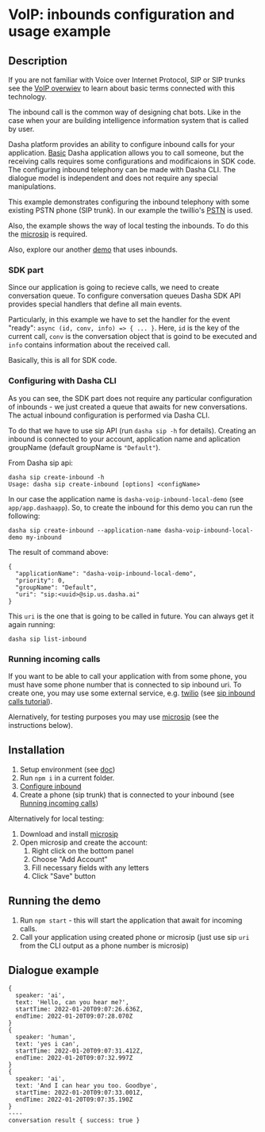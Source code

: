 # VoIP: inbounds configuration and usage example

## Description

If you are not familiar with Voice over Internet Protocol, SIP or SIP trunks see the [VoIP overwiev](../VoIP/README.md) to learn about basic terms connected with this technology.

The inbound call is the common way of designing chat bots.
Like in the case when your are building intelligence information system that is called by user.

Dasha platform provides an ability to configure inbound calls for your application.
[Basic](../../Basic) Dasha application allows you to call someone, but the receiving calls requires some configurations and modificaions in SDK code.
The configuring inbound telephony can be made with Dasha CLI.
The dialogue model is independent and does not require any special manipulations. 

This example demonstrates configuring the inbound telephony with some existing PSTN phone (SIP trunk).
In our example the twillio's [PSTN](https://www.twilio.com/docs/glossary/what-is-pstn) is used.

Also, the example shows the way of local testing the inbounds. 
To do this the [microsip](https://www.microsip.org/downloads) is required.

Also, explore our another [demo](https://github.com/dasha-samples/dasha-sip-test) that uses inbounds.

### SDK part

Since our application is going to recieve calls, we need to create conversation queue.
To configure conversation queues Dasha SDK API provides special handlers that define all main events.

Particularly, in this example we have to set the handler for the event "ready": `async (id, conv, info) => { ... }`.
Here, `id` is the key of the current call, `conv` is the conversation object that is goind to be executed and `info` contains information about the received call.

Basically, this is all for SDK code.

### Configuring with Dasha CLI

As you can see, the SDK part does not require any particular configuration of inbounds - we just created a queue that awaits for new conversations. 
The actual inbound configuration is performed via Dasha CLI.

To do that we have to use sip API (run `dasha sip -h` for details).
Creating an inbound is connected to your account, application name and aplication groupName (default groupName is `"Default"`).

From Dasha sip api:
```
dasha sip create-inbound -h
Usage: dasha sip create-inbound [options] <configName>
```

In our case the application name is `dasha-voip-inbound-local-demo` (see `app/app.dashaapp`).
So, to create the inbound for this demo you can run the following:
```
dasha sip create-inbound --application-name dasha-voip-inbound-local-demo my-inbound
```

The result of command above:
```
{
  "applicationName": "dasha-voip-inbound-local-demo",
  "priority": 0,
  "groupName": "Default",
  "uri": "sip:<uuid>@sip.us.dasha.ai"
}
```

This `uri` is the one that is going to be called in future. You can always get it again running:
```
dasha sip list-inbound
```

### Running incoming calls

If you want to be able to call your application with from some phone, you must have some phone number that is connected to sip inbound uri. 
To create one, you may use some external service, e.g. [twilio](https://www.twilio.com/console/sip-trunking/trunks) (see [sip inbound calls tutorial](https://docs.dasha.ai/en-us/default/tutorials/sip-inbound-calls/)).

Alernatively, for testing purposes you may use [microsip](https://www.microsip.org/) (see the instructions below).

## Installation

1. Setup environment (see [doc](https://docs.dasha.ai/en-us/default/setup-enviroment/))
1. Run `npm i` in a current folder.
2. [Configure inbound](#configuring-with-dasha-cli)
3. Create a phone (sip trunk) that is connected to your inbound (see [Running incoming calls](#running-incoming-calls))

Alternatively for local testing:

1. Download and install [microsip](https://www.microsip.org/downloads)
2. Open microsip and create the account:
   1. Right click on the bottom panel
   2. Choose "Add Account"
   3. Fill necessary fields with any letters
   4. Click "Save" button

## Running the demo

1. Run `npm start` - this will start the application that await for incoming calls.
1. Call your application using created phone or microsip (just use sip `uri` from the CLI output as a phone number is microsip)

## Dialogue example

```
{
  speaker: 'ai',
  text: 'Hello, can you hear me?',
  startTime: 2022-01-20T09:07:26.636Z,
  endTime: 2022-01-20T09:07:28.070Z
}
{
  speaker: 'human',
  text: 'yes i can',
  startTime: 2022-01-20T09:07:31.412Z,
  endTime: 2022-01-20T09:07:32.997Z
}
{
  speaker: 'ai',
  text: 'And I can hear you too. Goodbye',
  startTime: 2022-01-20T09:07:33.001Z,
  endTime: 2022-01-20T09:07:35.190Z
}
----
conversation result { success: true }
```

